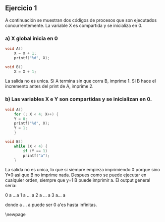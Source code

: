 ## Ejercicio 1 
A continuación se muestran dos códigos de procesos que son ejecutados concurrentemente. La variable X es compartida y se inicializa en 0.

### a) X global inicia en 0
```c
void A()
    X = X + 1;
    printf("%d", X);
```

```c
void B()
    X = X + 1;
```

La salida no es unica. Si A termina sin que corra B, imprime 1. Si B hace el incremento antes del print de A, imprime 2.

### b) Las variables X e Y son compartidas y se inicializan en 0.

```c
void A()
    for (; X < 4; X++) {
    Y = 0;
    printf("%d", X);
    Y = 1;
    }
```

```c
void B()
    while (X < 4) {
        if (Y == 1)
        printf("a");
    }
```

La salida no es unica, lo que si siempre empieza imprimiendo 0 porque sino Y=0 asi que B no imprime nada.
Despues como se puede ejecutar en cualquier orden, siempre que y=1 B puede imprimir a.
El output general seria:

0 a ...a 1 a ... a 2 a ... a 3 a... a

donde a ... a puede ser 0 a'es hasta infinitas.

\newpage